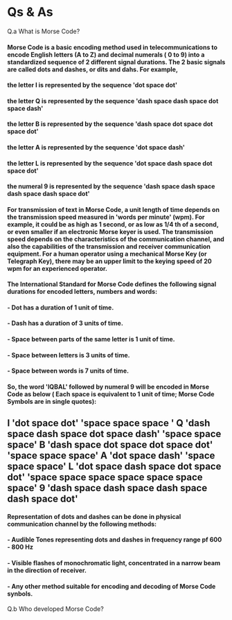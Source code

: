 # Qs & As

Q.a  What is Morse Code?
#### Morse Code is a basic encoding method used in telecommunications to encode English letters (A to Z) and decimal numerals ( 0 to 9) into a standardized sequence of 2 different signal durations. The 2 basic signals are called dots and dashes, or dits and dahs. For example,  
#### the letter I is represented by the sequence 'dot space dot'  
#### the letter Q is represented by the sequence 'dash space dash space dot space dash'
#### the letter B is represented by the sequence 'dash space dot space dot space dot'
#### the letter A is represented by the sequence 'dot space dash'
#### the letter L is represented by the sequence 'dot space dash space dot space dot'
#### the numeral 9 is represented by the sequence 'dash space dash space dash space dash space dot'
#### For transmission of text in Morse Code, a unit length of time depends on the transmission speed measured in 'words per minute' (wpm). For example, it could be as high as 1 second, or as low as 1/4 th of a second, or even smaller if an electronic Morse keyer is used. The transmission speed depends on the characteristics of the communication channel, and also the capabilities of the transmission and receiver communication equipment. For a human operator using a mechanical Morse Key (or Telegraph Key), there may be an upper limit to the keying speed of 20 wpm for an experienced operator.
#### The International Standard for Morse Code defines the following signal durations for encoded letters, numbers and words:
#### - Dot has a duration of 1 unit of time.
#### - Dash has a duration of 3 units of time.
#### - Space between parts of the same letter is 1 unit of time.
#### - Space between letters is 3 units of time.
#### - Space between words is 7 units of time.

#### So, the word 'IQBAL' followed by numeral 9 will be encoded in Morse Code as below ( Each space is equivalent to 1 unit of time; Morse Code Symbols are in single quotes):
## I 'dot space dot' 'space space space ' Q 'dash space dash space dot space dash' 'space space space' B 'dash space dot space dot space dot' 'space space space' A 'dot space dash' 'space space space' L 'dot space dash space dot space dot' 'space space space space space space space' 9 'dash space dash space dash space dash space dot'

#### Representation of dots and dashes can be done in physical communication channel by the following methods:
#### - Audible Tones representing dots and dashes in frequency range pf 600 - 800 Hz
#### - Visible flashes of monochromatic light, concentrated in a narrow beam in the direction of receiver.
#### - Any other method suitable for encoding and decoding of Morse Code synbols.


Q.b Who developed Morse Code?

